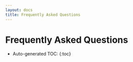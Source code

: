 ```yaml
---
layout: docs
title: Frequently Asked Questions
---
```

# Frequently Asked Questions

* Auto-generated TOC:
{:toc}